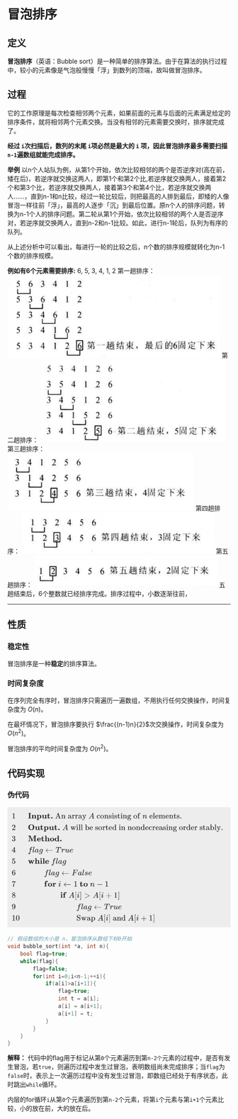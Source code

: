 # 冒泡排序
## 定义
**冒泡排序**（英语：Bubble sort）是一种简单的排序算法。由于在算法的执行过程中，较小的元素像是气泡般慢慢「浮」到数列的顶端，故叫做冒泡排序。

## 过程
它的工作原理是每次检查相邻两个元素，如果前面的元素与后面的元素满足给定的排序条件，就将相邻两个元素交换。当没有相邻的元素需要交换时，排序就完成了。

**经过 ```i```次扫描后，数列的末尾  ```i```项必然是最大的 ```i``` 项，因此冒泡排序最多需要扫描  ```n-1```遍数组就能完成排序。**

**举例** 
以n个人站队为例，从第1个开始，依次比较相邻的两个是否逆序对(高在前，矮在后)，若逆序就交换这两人，即第1个和第2个比,若逆序就交换两人，接着第2个和第3个比，若逆序就交换两人，接着第3个和第4个比，若逆序就交换两人……，直到n-1和n比较，经过一轮比较后，则把最高的人排到最后，即矮的人像冒泡一样往前「浮」，最高的人逐步「沉」到最后位置。原n个人的排序问题，转换为n-1个人的排序问题。第二轮从第1个开始，依次比较相邻的两个人是否逆序对，若逆序就交换两人，直到n-2和n-1比较。如此，进行n-1轮后，队列为有序的队列。

从上述分析中可以看出，每进行一轮的比较之后，n个数的排序规模就转化为n-1个数的排序规模。

**例如有6个元素需要排序:**
6, 5, 3, 4, 1, 2
第一趟排序：
![输入图片说明](/imgs/2025-04-01/g1MhyYOy8fcBYuNI.png)
第二趟排序：
![输入图片说明](/imgs/2025-04-01/6vpnd3Zp5Ic89gKP.png)
第三趟排序：
![输入图片说明](/imgs/2025-04-01/xedZbmK8cX0JbaMd.png)
第四趟排序：
![输入图片说明](/imgs/2025-04-01/dw5X6aqsS5miYjbU.png)
第五趟排序：
![输入图片说明](/imgs/2025-04-01/1PRQMPJb8mdd5ABc.png)
五趟结束后，6个整数就已经排序完成。排序过程中，小数逐渐往前，

---

## 性质

### 稳定性

冒泡排序是一种**稳定**的排序算法。

### 时间复杂度

在序列完全有序时，冒泡排序只需遍历一遍数组，不用执行任何交换操作，时间复杂度为 $O(n)$。

在最坏情况下，冒泡排序要执行 $\frac{(n-1)n}{2}$次交换操作，时间复杂度为 $O(n^2)$。

冒泡排序的平均时间复杂度为 $O(n^2)$。

## 代码实现

### 伪代码
![输入图片说明](/imgs/2025-04-01/8V8JscBscUYabL5m.png)
```cpp
// 假设数组的大小是 n，冒泡排序从数组下标0开始
void bubble_sort(int *a, int n){
	bool flag=true;
	while(flag){
		flag=false;
		for(int i=0;i<n-1;++i){
			if(a[i]>a[i+1]){
				flag=true;
				int t = a[i];
				a[i] = a[i+1];
				a[i+1] = t;
			}
		}
	}
}
```
**解释：**
代码中的flag用于标记从第```0```个元素遍历到第```n-2个```元素的过程中，是否有发生冒泡，若```true```，则遍历过程中发生过冒泡，表明数组尚未完成排序；当```flag```为```false```时，表示上一次遍历过程中没有发生过冒泡，即数组已经处于有序状态，此时跳出```while```循环。

内层的for循环```i```从第```0```个元素遍历到第```n-2```个元素，将第```i```个元素与第```i+1```个元素比较，小的放在前，大的放在后。
<!--stackedit_data:
eyJoaXN0b3J5IjpbMTk1ODAzNTQ4Niw0MTE1MTQyNCwtMjEwNz
IxODM5Miw0NDA5MDU2MTldfQ==
-->